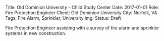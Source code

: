 Title: Old Dominion University - Child Study Center 
Date: 2017-01-01
Role: Fire Protection Engineer
Client: Old Dominion University
City: Norfolk, VA
Tags: Fire Alarm, Sprinkler, University
img: 
Status: Draft

Fire Protection Engineer assisting with a survey of fire alarm and sprinkler systems in new construction.
